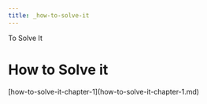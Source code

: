 ```yaml
---
title: _how-to-solve-it
---
```


To Solve It

# How to Solve it

\[how-to-solve-it-chapter-1](how-to-solve-it-chapter-1.md)
